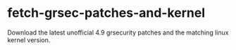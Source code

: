 # fetch-grsec-patches-and-kernel
Download the latest unofficial 4.9 grsecurity patches and the matching linux kernel version.
